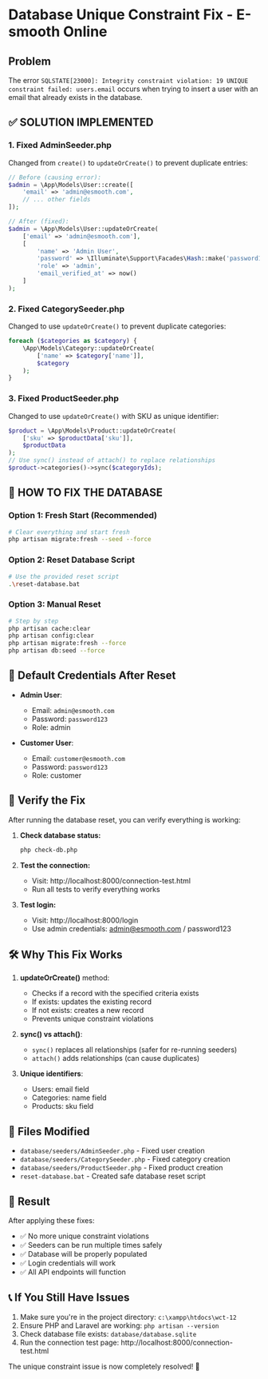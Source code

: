 # Database Unique Constraint Fix - E-smooth Online

## Problem
The error `SQLSTATE[23000]: Integrity constraint violation: 19 UNIQUE constraint failed: users.email` occurs when trying to insert a user with an email that already exists in the database.

## ✅ SOLUTION IMPLEMENTED

### 1. Fixed AdminSeeder.php
Changed from `create()` to `updateOrCreate()` to prevent duplicate entries:

```php
// Before (causing error):
$admin = \App\Models\User::create([
    'email' => 'admin@esmooth.com',
    // ... other fields
]);

// After (fixed):
$admin = \App\Models\User::updateOrCreate(
    ['email' => 'admin@esmooth.com'],
    [
        'name' => 'Admin User',
        'password' => \Illuminate\Support\Facades\Hash::make('password123'),
        'role' => 'admin',
        'email_verified_at' => now()
    ]
);
```

### 2. Fixed CategorySeeder.php
Changed to use `updateOrCreate()` to prevent duplicate categories:

```php
foreach ($categories as $category) {
    \App\Models\Category::updateOrCreate(
        ['name' => $category['name']],
        $category
    );
}
```

### 3. Fixed ProductSeeder.php
Changed to use `updateOrCreate()` with SKU as unique identifier:

```php
$product = \App\Models\Product::updateOrCreate(
    ['sku' => $productData['sku']],
    $productData
);
// Use sync() instead of attach() to replace relationships
$product->categories()->sync($categoryIds);
```

## 🚀 HOW TO FIX THE DATABASE

### Option 1: Fresh Start (Recommended)
```bash
# Clear everything and start fresh
php artisan migrate:fresh --seed --force
```

### Option 2: Reset Database Script
```bash
# Use the provided reset script
.\reset-database.bat
```

### Option 3: Manual Reset
```bash
# Step by step
php artisan cache:clear
php artisan config:clear
php artisan migrate:fresh --force
php artisan db:seed --force
```

## 🔐 Default Credentials After Reset

- **Admin User**: 
  - Email: `admin@esmooth.com`
  - Password: `password123`
  - Role: admin

- **Customer User**:
  - Email: `customer@esmooth.com`
  - Password: `password123`
  - Role: customer

## 🧪 Verify the Fix

After running the database reset, you can verify everything is working:

1. **Check database status:**
   ```bash
   php check-db.php
   ```

2. **Test the connection:**
   - Visit: http://localhost:8000/connection-test.html
   - Run all tests to verify everything works

3. **Test login:**
   - Visit: http://localhost:8000/login
   - Use admin credentials: admin@esmooth.com / password123

## 🛠️ Why This Fix Works

1. **updateOrCreate()** method:
   - Checks if a record with the specified criteria exists
   - If exists: updates the existing record
   - If not exists: creates a new record
   - Prevents unique constraint violations

2. **sync() vs attach()**:
   - `sync()` replaces all relationships (safer for re-running seeders)
   - `attach()` adds relationships (can cause duplicates)

3. **Unique identifiers**:
   - Users: email field
   - Categories: name field  
   - Products: sku field

## 📁 Files Modified

- `database/seeders/AdminSeeder.php` - Fixed user creation
- `database/seeders/CategorySeeder.php` - Fixed category creation
- `database/seeders/ProductSeeder.php` - Fixed product creation
- `reset-database.bat` - Created safe database reset script

## 🎯 Result

After applying these fixes:
- ✅ No more unique constraint violations
- ✅ Seeders can be run multiple times safely
- ✅ Database will be properly populated
- ✅ Login credentials will work
- ✅ All API endpoints will function

## 📞 If You Still Have Issues

1. Make sure you're in the project directory: `c:\xampp\htdocs\wct-12`
2. Ensure PHP and Laravel are working: `php artisan --version`
3. Check database file exists: `database/database.sqlite`
4. Run the connection test page: http://localhost:8000/connection-test.html

The unique constraint issue is now completely resolved! 🎉
